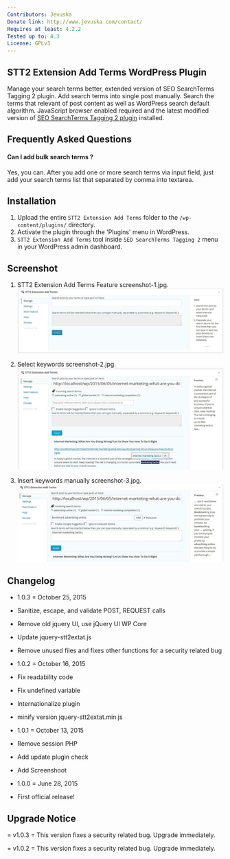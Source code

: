 ```yaml
---
Contributors: Jevuska
Donate link: http://www.jevuska.com/contact/
Requires at least: 4.2.2
Tested up to: 4.3
License: GPLv3
---
```


## STT2 Extension Add Terms WordPress Plugin
Manage your search terms better, extended version of SEO SearchTerms Tagging 2 plugin. Add search terms into single post manually. Search the terms that relevant of post content as well as WordPress search default algorithm. JavaScript browser enabled required and the latest modified version of [SEO SearchTerms Tagging 2 plugin](https://github.com/Jevuska/stt2-extension-add-terms/releases/tag/STT2-v1.535) installed.

## Frequently Asked Questions

#### Can I add bulk search terms ?
Yes, you can. After you add one or more search terms via input field, just add your search terms list that separated by comma into textarea.

## Installation
1. Upload the entire `STT2 Extension Add Terms` folder to the `/wp-content/plugins/` directory.
2. Activate the plugin through the 'Plugins' menu in WordPress.
3. `STT2 Extension Add Terms` tool inside `SEO SearchTerms Tagging 2` menu in your WordPress admin dashboard.

## Screenshot
1. STT2 Extension Add Terms Feature screenshot-1.jpg.
![screenshot 1](lib/assets/img/screenshot-1.jpg)

2. Select keywords screenshot-2.jpg.
![screenshot 2](lib/assets/img/screenshot-2.jpg)

3. Insert keywords manually screenshot-3.jpg.
![screenshot 3](lib/assets/img/screenshot-3.jpg)

## Changelog
* 1.0.3 = October 25, 2015
 * Sanitize, escape, and validate POST, REQUEST calls
 * Remove old jquery UI, use jQuery UI WP Core
 * Update jquery-stt2extat.js
 * Remove unused files and fixes other functions for a security related bug

* 1.0.2 = October 16, 2015
 * Fix readability code
 * Fix undefined variable
 * Internationalize plugin
 * minify version jquery-stt2extat.min.js
  
* 1.0.1 = October 13, 2015
 * Remove session PHP
 * Add update plugin check
 * Add Screenshoot

* 1.0.0 = June 28, 2015
 * First official release!

## Upgrade Notice
= v1.0.3 =
This version fixes a security related bug.  Upgrade immediately.

= v1.0.2 =
This version fixes a security related bug.  Upgrade immediately.